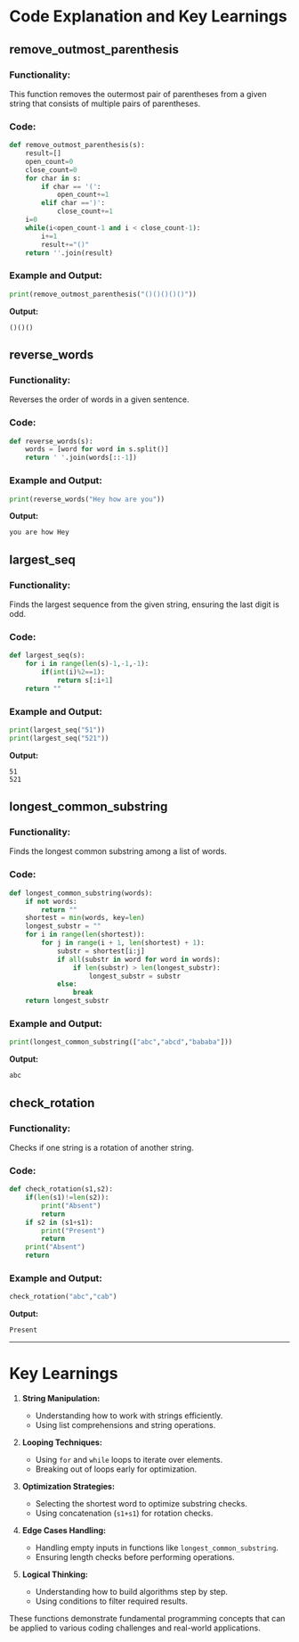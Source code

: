 # Code Explanation and Key Learnings

## remove_outmost_parenthesis

### Functionality:
This function removes the outermost pair of parentheses from a given string that consists of multiple pairs of parentheses.

### Code:
```python
def remove_outmost_parenthesis(s):
    result=[]
    open_count=0
    close_count=0
    for char in s:
        if char == '(':
            open_count+=1
        elif char ==')':
            close_count+=1
    i=0
    while(i<open_count-1 and i < close_count-1):
        i+=1
        result+="()"
    return ''.join(result)
```

### Example and Output:
```python
print(remove_outmost_parenthesis("()()()()()"))
```
**Output:**
```
()()()
```

## reverse_words

### Functionality:
Reverses the order of words in a given sentence.

### Code:
```python
def reverse_words(s):
    words = [word for word in s.split()]
    return ' '.join(words[::-1])
```

### Example and Output:
```python
print(reverse_words("Hey how are you"))
```
**Output:**
```
you are how Hey
```

## largest_seq

### Functionality:
Finds the largest sequence from the given string, ensuring the last digit is odd.

### Code:
```python
def largest_seq(s):
    for i in range(len(s)-1,-1,-1):
        if(int(i)%2==1):
            return s[:i+1]
    return ""
```

### Example and Output:
```python
print(largest_seq("51"))
print(largest_seq("521"))
```
**Output:**
```
51
521
```

## longest_common_substring

### Functionality:
Finds the longest common substring among a list of words.

### Code:
```python
def longest_common_substring(words):
    if not words:
        return ""
    shortest = min(words, key=len)
    longest_substr = ""
    for i in range(len(shortest)):
        for j in range(i + 1, len(shortest) + 1):
            substr = shortest[i:j]
            if all(substr in word for word in words):
                if len(substr) > len(longest_substr):
                    longest_substr = substr
            else:
                break
    return longest_substr
```

### Example and Output:
```python
print(longest_common_substring(["abc","abcd","bababa"]))
```
**Output:**
```
abc
```

## check_rotation

### Functionality:
Checks if one string is a rotation of another string.

### Code:
```python
def check_rotation(s1,s2):
    if(len(s1)!=len(s2)):
        print("Absent")
        return
    if s2 in (s1+s1):
        print("Present")
        return
    print("Absent")
    return
```

### Example and Output:
```python
check_rotation("abc","cab")
```
**Output:**
```
Present
```

---

# Key Learnings

1. **String Manipulation:**
   - Understanding how to work with strings efficiently.
   - Using list comprehensions and string operations.

2. **Looping Techniques:**
   - Using `for` and `while` loops to iterate over elements.
   - Breaking out of loops early for optimization.

3. **Optimization Strategies:**
   - Selecting the shortest word to optimize substring checks.
   - Using concatenation (`s1+s1`) for rotation checks.

4. **Edge Cases Handling:**
   - Handling empty inputs in functions like `longest_common_substring`.
   - Ensuring length checks before performing operations.

5. **Logical Thinking:**
   - Understanding how to build algorithms step by step.
   - Using conditions to filter required results.

These functions demonstrate fundamental programming concepts that can be applied to various coding challenges and real-world applications.

